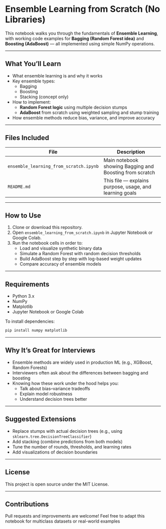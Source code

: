 # Ensemble Learning from Scratch (No Libraries)

This notebook walks you through the fundamentals of **Ensemble Learning**, with working code examples for **Bagging (Random Forest idea)** and **Boosting (AdaBoost)** — all implemented using simple NumPy operations.

---

## What You’ll Learn

- What ensemble learning is and why it works
- Key ensemble types:
  - Bagging
  - Boosting
  - Stacking (concept only)
- How to implement:
  - **Random Forest logic** using multiple decision stumps
  - **AdaBoost** from scratch using weighted sampling and stump training
- How ensemble methods reduce bias, variance, and improve accuracy

---

## Files Included

| File                             | Description                                                |
|----------------------------------|------------------------------------------------------------|
| `ensemble_learning_from_scratch.ipynb` | Main notebook showing Bagging and Boosting from scratch |
| `README.md`                      | This file — explains purpose, usage, and learning goals   |

---

## How to Use

1. Clone or download this repository.
2. Open `ensemble_learning_from_scratch.ipynb` in Jupyter Notebook or Google Colab.
3. Run the notebook cells in order to:
   - Load and visualize synthetic binary data
   - Simulate a Random Forest with random decision thresholds
   - Build AdaBoost step by step with log-based weight updates
   - Compare accuracy of ensemble models

---

## Requirements

- Python 3.x
- NumPy
- Matplotlib
- Jupyter Notebook or Google Colab

To install dependencies:

```bash
pip install numpy matplotlib
```

---

## Why It’s Great for Interviews
* Ensemble methods are widely used in production ML (e.g., XGBoost, Random Forests)
* Interviewers often ask about the differences between bagging and boosting
* Knowing how these work under the hood helps you:
    * Talk about bias–variance tradeoffs
    * Explain model robustness
    * Understand decision trees better
 

---

## Suggested Extensions
* Replace stumps with actual decision trees (e.g., using `sklearn.tree.DecisionTreeClassifier`)
* Add stacking (combine predictions from both models)
* Tune the number of rounds, thresholds, and learning rates
* Add visualizations of decision boundaries

---

## License
This project is open source under the MIT License.

---

## Contributions
Pull requests and improvements are welcome! Feel free to adapt this notebook for multiclass datasets or real-world examples
  
